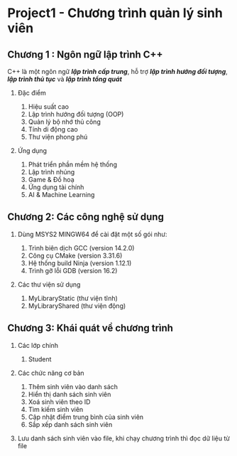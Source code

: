 # Project1 - Chương trình quản lý sinh viên

## Chương 1 : Ngôn ngữ lập trình C++

C++ là một ngôn ngữ ***lập trình cấp trung***, hỗ trợ ***lập trình hướng đối tượng***,
***lập trình thủ tục*** và ***lập trình tổng quát***

1. Đặc điểm
    1. Hiệu suất cao
    2. Lập trình hướng đối tượng (OOP)
    3. Quản lý bộ nhớ thủ công
    4. Tính di động cao
    5. Thư viện phong phú

2. Ứng dụng
    1. Phát triển phần mềm hệ thống
    2. Lập trình nhúng
    3. Game & Đồ hoạ
    4. Ứng dụng tài chính
    5. AI & Machine Learning

## Chương 2: Các công nghệ sử dụng

1. Dùng MSYS2 MINGW64 để cài đặt một số gói như:
    1. Trình biên dịch GCC (version 14.2.0)
    2. Công cụ CMake (version 3.31.6)
    3. Hệ thống build Ninja (version 1.12.1)
    4. Trình gỡ lỗi GDB (version 16.2)
    <!-- 5. Kiểm thử bằng Google Test (version 1.16.0-1) -->

2. Các thư viện sử dụng
    1. MyLibraryStatic (thư viện tĩnh)
    2. MyLibraryShared (thư viện động)
    <!-- 3. GTest::gtest, GTest::gtest_main (thư viện của Google Test) -->

## Chương 3: Khái quát về chương trình

1. Các lớp chính
    1. Student

2. Các chức năng cơ bản
    1. Thêm sinh viên vào danh sách
    2. Hiển thị danh sách sinh viên
    3. Xoá sinh viên theo ID
    4. Tìm kiếm sinh viên
    5. Cập nhật điểm trung bình của sinh viên
    6. Sắp xếp danh sách sinh viên

3. Lưu danh sách sinh viên vào file, khi chạy chương trình thì đọc dữ liệu từ file
